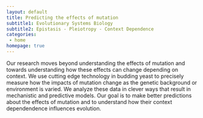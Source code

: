 ```yaml
---
layout: default
title: Predicting the effects of mutation
subtitle1: Evolutionary Systems Biology
subtitle2: Epistasis - Pleiotropy - Context Dependence
categories:
 - home
homepage: true
---
```

Our research moves beyond understanding the effects of mutation and towards understanding how these effects can change depending on context. We use cutting edge technology in budding yeast to precisely measure how the impacts of mutation change as the genetic background or environment is varied. We analyze these data in clever ways that result in mechanistic and predictive models. Our goal is to make better predictions about the effects of mutation and to understand how their context dependendence influences evolution.